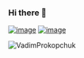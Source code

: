 ### Hi there 👋



<!--[![Profile badge](https://www.codewars.com/users/ptsgr/badges/large)](https://www.codewars.com/users/ptsgr) -->

[![image](https://img.shields.io/badge/LinkedIn-0077B5?style=for-the-badge&logo=linkedin&logoColor=white)](https://www.linkedin.com/in/vadim-prokopchuk/) [![image](https://img.shields.io/badge/Gmail-D14836?style=for-the-badge&logo=gmail&logoColor=white)](mailto:mailvadimprokopchuk@gmail.com)

<p>&nbsp;<img align="left" src="https://github-readme-stats.vercel.app/api?username=VadimProkopchuk&theme=dracula&show_icons=true&hide_title=true" alt="VadimProkopchuk" /></p>

<!--
**VadimProkopchuk/VadimProkopchuk** is a ✨ _special_ ✨ repository because its `README.md` (this file) appears on your GitHub profile.

Here are some ideas to get you started:

- 🔭 I’m currently working on ...
- 🌱 I’m currently learning ...
- 👯 I’m looking to collaborate on ...
- 🤔 I’m looking for help with ...
- 💬 Ask me about ...
- 📫 How to reach me: ...
- 😄 Pronouns: ...
- ⚡ Fun fact: ...
-->
